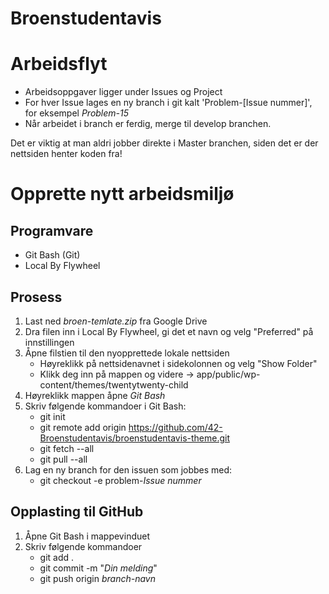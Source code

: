 # Broenstudentavis

# Arbeidsflyt
- Arbeidsoppgaver ligger under Issues og Project
- For hver Issue lages en ny branch i git kalt 'Problem-[Issue nummer]', for eksempel *Problem-15*
- Når arbeidet i branch er ferdig, merge til develop branchen.

Det er viktig at man aldri jobber direkte i Master branchen, siden det er der nettsiden henter koden fra!

# Opprette nytt arbeidsmiljø
## Programvare
- Git Bash (Git)
- Local By Flywheel

## Prosess
1. Last ned *broen-temlate.zip* fra Google Drive
2. Dra filen inn i Local By Flywheel, gi det et navn og velg "Preferred" på innstillingen
3. Åpne filstien til den nyopprettede lokale nettsiden
    - Høyreklikk på nettsidenavnet i sidekolonnen og velg "Show Folder"
    - Klikk deg inn på mappen og videre -> app/public/wp-content/themes/twentytwenty-child
4. Høyreklikk mappen åpne *Git Bash*
5. Skriv følgende kommandoer i Git Bash:
    - git init
    - git remote add origin https://github.com/42-Broenstudentavis/broenstudentavis-theme.git
    - git fetch --all
    - git pull --all
6. Lag en ny branch for den issuen som jobbes med:
    - git checkout -e problem-*Issue nummer*

## Opplasting til GitHub
1. Åpne Git Bash i mappevinduet
2. Skriv følgende kommandoer
    - git add .
    - git commit -m "*Din melding*"
    - git push origin *branch-navn*